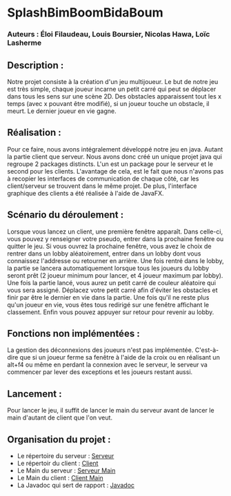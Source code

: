 # SplashBimBoomBidaBoum

### Auteurs : Éloi Filaudeau, Louis Boursier, Nicolas Hawa, Loïc Lasherme

## Description :
Notre projet consiste à la création d'un jeu multijoueur. Le but de notre jeu est très simple, chaque joueur incarne un petit carré qui peut se déplacer dans tous les sens sur une scène 2D. Des obstacles apparaissent tout les x temps (avec x pouvant être modifié), si un joueur touche un obstacle, il meurt. Le dernier joueur en vie gagne.

## Réalisation :
Pour ce faire, nous avons intégralement développé notre jeu en java. Autant la partie client que serveur. Nous avons donc créé un unique projet java qui regroupe 2 packages distincts. L'un est un package pour le serveur et le second pour les clients. L'avantage de cela, est le fait que nous n'avons pas à recopier les interfaces de communication de chaque côté, car les client/serveur se trouvent dans le même projet. De plus, l'interface graphique des clients a été réalisée à l'aide de JavaFX.

## Scénario du déroulement :
Lorsque vous lancez un client, une première fenêtre apparaît. Dans celle-ci, vous pouvez y renseigner votre pseudo, entrer dans la prochaine fenêtre ou quitter le jeu. Si vous ouvrez la prochaine fenêtre, vous avez le choix de rentrer dans un lobby aléatoirement, entrer dans un lobby dont vous connaissez l'addresse ou retourner en arrière. Une fois rentré dans le lobby, la partie se lancera automatiquement lorsque tous les joueurs du lobby seront prêt (2 joueur minimum pour lancer, et 4 joueur maximum par lobby). Une fois la partie lancé, vous aurez un petit carré de couleur aléatoire qui vous sera assigné. Déplacez votre petit carré afin d'éviter les obstacles et finir par être le dernier en vie dans la partie. Une fois qu'il ne reste plus qu'un joueur en vie, vous êtes tous redirigé sur une fenêtre affichant le classement. Enfin vous pouvez appuyer sur retour pour revenir au lobby.

## Fonctions non implémentées :
La gestion des déconnexions des joueurs n'est pas implémentée. C'est-à-dire que si un joueur ferme sa fenêtre à l'aide de la croix ou en réalisant un alt+f4 ou même en perdant la connexion avec le serveur, le serveur va commencer par lever des exceptions et les joueurs restant aussi. 

## Lancement :
Pour lancer le jeu, il suffit de lancer le main du serveur avant de lancer le main d'autant de client que l'on veut.

## Organisation du projet :
* Le répertoire du serveur : [Serveur](SplashBimBoomBidaBoum/src/com/alma/splashbimboombidaboum/server)
* Le répertoir du client : [Client](SplashBimBoomBidaBoum/src/com/alma/splashbimboombidaboum/client)
* Le Main du serveur : [Serveur Main](SplashBimBoomBidaBoum/src/com/alma/splashbimboombidaboum/server/Main.java)
* Le Main du client : [Client Main](SplashBimBoomBidaBoum/src/com/alma/splashbimboombidaboum/client/Main.java)
* La Javadoc qui sert de rapport : [Javadoc](SplashBimBoomBidaBoum/doc)
